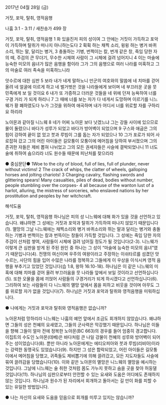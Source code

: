 2017년 04월 28일 (금)

거짓, 포악, 탈취, 영적음행



나훔 3:1 - 3:11 / 새찬송가 499 장


거짓, 포악, 탈취, 영적음행
1 화 있을진저 피의 성이여 그 안에는 거짓이 가득하고 포악이 가득하며 탈취가 떠나지 아니하는도다 2 휙휙 하는 채찍 소리, 윙윙 하는 병거 바퀴 소리, 뛰는 말, 달리는 병거, 3 충돌하는 기병, 번쩍이는 칼, 번개 같은 창, 죽임 당한 자의 떼, 주검의 큰 무더기, 무수한 시체여 사람이 그 시체에 걸려 넘어지니 4 이는 마술에 능숙한 미모의 음녀가 많은 음행을 함이라 그가 그의 음행으로 여러 나라를 미혹하고 그의 마술로 여러 족속을 미혹하느니라

앗수르에 대한 심판
5 보라 내가 네게 말하노니 만군의 여호와의 말씀에 네 치마를 걷어 올려 네 얼굴에
이르게 하고 네 벌거벗은 것을 나라들에게 보이며 네 부끄러운 곳을 뭇 민족에게 보
일 것이요 6 내가 또 가증하고 더러운 것들을 네 위에 던져 능욕하여 너를 구경 거리
가 되게 하리니 7 그 때에 너를 보는 자가 다 네게서 도망하며 이르기를 니느웨가 황
폐하였도다 누가 그것을 위하여 애곡하며 내가 어디서 너를 위로할 자를 구하리요
하리라

노아몬과 같아질 니느웨
8 네가 어찌 노아몬 보다 낫겠느냐 그는 강들 사이에 있으므로 물이 둘렸으니 바다가
성루가 되었고 바다가 방어벽이 되었으며 9 구스와 애굽은 그의 힘이 강하여 끝이 없
었고 붓과 루빔이 그를 돕는 자가 되었으나 10 그가 포로가 되어 사로잡혀 갔고 그의
어린 아이들은 길모퉁이 모퉁이에 메어침을 당하여 부서졌으며 그의 존귀한 자들은
제비 뽑혀 나뉘었고 그의 모든 권세자들은 사슬에 결박되었나니 11 너도 술에 취하여 숨으리라 너도 원수들 때문에 피난처를 찾으리라

● 중심문단● 1Woe to the city of blood, full of lies, full of plunder, never without victims! 2 The crack of whips, the clatter of wheels, galloping horses and jolting chariots! 3 Charging cavalry, flashing swords and glittering spears! Many casualties, piles of dead, bodies without number, people stumbling over the corpses- 4 all because of the wanton lust of a harlot, alluring, the mistress of sorceries, who enslaved nations by her prostitution and peoples by her witchcraft.

해석도움





거짓, 포악, 탈취, 영적음행
하나님은 피의 성 니느웨에 대해 화가 있을 것을 선언하고 있습니다. 왜냐하면 그 성에는 거짓과 포악과 탈취가 가득하여 떠나지 않았기 때문입니다(1). 멸망의 그날 니느웨에는 채찍소리와 병거 바퀴소리와 뛰는 말과 달리는 병거와 충돌하는 기병과 번쩍이는 칼과 번뜩이는 창들이 가득할 것입니다. 그 성에는 죽임 당한 자의 주검이 산처럼 쌓여, 사람들이 시체에 걸려 넘어질 정도가 될 것입니다(2-3). 니느웨가 이렇게 큰 심판을 받게 된 주된 원인 중 하나는 그 성이 “마술에 능숙한 미모의 음녀”였기 때문입니다(4). 전쟁의 여신이며 우주의 여왕이라고 주장하는 이쉬타르를 섬겼던 앗수르는, 사단의 힘을 입어 수많은 나라를 정복하고 그들에게 이 우상을 이식시켜 영적 음행을 부추기고 있었던 것입니다(습 1:8, 왕하 16:10-18). 하나님은 이 같은 니느웨의 미혹에 대해 치마를 걷어 올려 부끄러움을 뭇 나라들 앞에서 보일 것이라고 선언하십니다(5). 또한 오물을 몸에 끼얹어 사람들의 구경거리가 되게 하시겠다고 선언하십니다(6). 그리하여 보는 사람들이 다 니느웨의 멸망 앞에서 몸을 피하고 비웃을 것이며 아무도 그를 위로할 자가 없을 것입니다(7). 하나님은 거짓과 포악과 탈취와 영적음행을 미워하십니다.

● 나에게는 거짓과 포악과 탈취와 영적음행은 없습니까?

노아몬처럼 망하리라
니느웨는 나훔의 예언 앞에서 조금도 회개하지 않았습니다. 왜냐하면 그들의 성은 천혜의 요새였고, 그들의 군사력은 막강했기 때문입니다. 하나님은 이들을 향해 그들이 얼마 전에 정복한 노아몬(BC 663)의 경우를 들어 엄중히 경고합니다. 이집트의 수도인 노아몬(데베)은 바다처럼 큰 나일 강물이 천혜의 성루와 방어벽이 되어주는 성이었습니다(8). 뿐만 아니라 노아몬에게는 에티오피아와 붓과 루빔(리비아)이라는 강력한 동맹국도 있었습니다(9). 하지만 그 성은 함락되었고, 어린 아이들은 길모퉁이에서 메어침을 당했고, 귀족들도 제비뽑기에 의해 끌려갔고, 모든 지도자들도 사슬에 묶여 끌려감을 당했습니다(10). 이와 같은 노아몬의 멸망은 니느웨의 멸망을 예시하는 것입니다. 그날에 니느웨는 술 취한 것처럼 몸도 가누지 못하고 숨을 곳을 찾아 허둥댈 것입니다(11). 하나님의 심판으로부터 안전할 수 있는 요새와 도움은 어디에도 존재하지 않는 것입니다. 하나님과 원수가 된 자리에서 회개하고 돌아서는 길 만이 화를 피할 수 있는 유일한 방법입니다.

● 나는 자신의 요새와 도움을 믿음으로 회개를 미루고 있지는 않습니까?